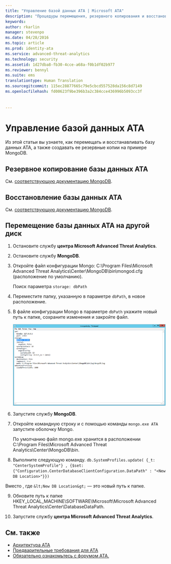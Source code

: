 ```yaml
---
title: "Управление базой данных ATA | Microsoft ATA"
description: "Процедуры перемещения, резервного копирования и восстановления базы данных ATA."
keywords: 
author: rkarlin
manager: stevenpo
ms.date: 04/28/2016
ms.topic: article
ms.prod: identity-ata
ms.service: advanced-threat-analytics
ms.technology: security
ms.assetid: 1d27dba8-fb30-4cce-a68a-f0b1df02b977
ms.reviewer: bennyl
ms.suite: ems
translationtype: Human Translation
ms.sourcegitcommit: 115ec28877665c79e5cbcd557528da156c8d7149
ms.openlocfilehash: fd00623f9be396b3a2c384cce436996b5093cc3f


---
```


# Управление базой данных ATA
Из этой статьи вы узнаете, как перемещать и восстанавливать базу данных ATA, а также создавать ее резервные копии на примере MongoDB.

## Резервное копирование базы данных ATA
См. [соответствующую документацию MongoDB](http://docs.mongodb.org/manual/administration/backup/).

## Восстановление базы данных ATA
См. [соответствующую документацию MongoDB](http://docs.mongodb.org/manual/administration/backup/).

## Перемещение базы данных ATA на другой диск

1.  Остановите службу **центра Microsoft Advanced Threat Analytics**.

2.  Остановите службу **MongoDB**.

3.  Откройте файл конфигурации Mongo: C:\Program Files\Microsoft Advanced Threat Analytics\Center\MongoDB\bin\mongod.cfg (расположение по умолчанию).

    Поиск параметра `storage: dbPath`

4.  Переместите папку, указанную в параметре `dbPath`, в новое расположение.

5.  В файле конфигурации Mongo в параметре `dbPath` укажите новый путь к папке, сохраните изменения и закройте файл.

    ![Изменение конфигурации MongoDB (рисунок)](media/ATA-mongoDB-moveDB.png)

6.  Запустите службу **MongoDB**.

7.  Откройте командную строку и с помощью команды `mongo.exe ATA` запустите оболочку Mongo.

    По умолчанию файл mongo.exe хранится в расположении C:\Program Files\Microsoft Advanced Threat Analytics\Center\MongoDB\bin.

8.  Выполните следующую команду. `db.SystemProfiles.update( {_t: "CenterSystemProfile"} , {$set:{"Configuration.CenterDatabaseClientConfiguration.DataPath" : "<New DB Location>"}})`

   Вместо <New DB Location>, где `&lt;New DB Location&gt;` — это новый путь к папке.

9.  Обновите путь к папке HKEY_LOCAL_MACHINE\SOFTWARE\Microsoft\Microsoft Advanced Threat Analytics\Center\DatabaseDataPath.

9. Запустите службу **центра Microsoft Advanced Threat Analytics**.

## См. также
- [Архитектура ATA](/advanced-threat-analytics/plan-design/ata-architecture)
- [Предварительные требования для ATA](/advanced-threat-analytics/plan-design/ata-prerequisites)
- [Обязательно ознакомьтесь с форумом ATA.](https://social.technet.microsoft.com/Forums/security/home?forum=mata)




<!--HONumber=Jul16_HO3-->


